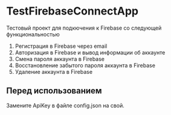 # TestFirebaseConnectApp
Тестовый проект для подкючения к Firebase со следующей функциональностью

1. Регистрация в Firebase через email
2. Авторизация в Firebase и вывод информации об аккаунте
3. Смена пароля аккаунта в Firebase
4. Восстановление забытого пароля аккаунта в Firebase
5. Удаление аккаунта в Firebase

## Перед использованием
Замените ApiKey в файле config.json на свой.
